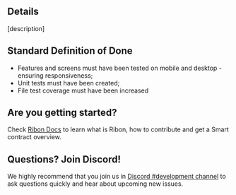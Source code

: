 ## Details
[description]

## Standard Definition of Done
* Features and screens must have been tested on mobile and desktop - ensuring responsiveness;
* Unit tests must have been created;
* File test coverage must have been increased

## Are you getting started?
Check [Ribon Docs](https://ribondao.github.io/docs/) to learn what is Ribon, how to contribute and get a Smart contract overview.

## Questions? Join Discord!
We highly recommend that you join us in [Discord #development channel](https://discord.gg/APAKvaSuMN) to ask questions quickly and hear about upcoming new issues.
